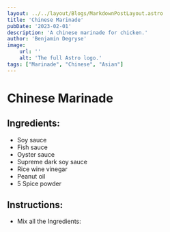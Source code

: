 ```yaml
---
layout: ../../layout/Blogs/MarkdownPostLayout.astro
title: 'Chinese Marinade'
pubDate: '2023-02-01'
description: 'A chinese marinade for chicken.'
author: 'Benjamin Degryse'
image:
    url: ''
    alt: 'The full Astro logo.'
tags: ["Marinade", "Chinese", "Asian"]
---
```



# Chinese Marinade
## Ingredients:
- Soy sauce
- Fish sauce
- Oyster sauce
- Supreme dark soy sauce
- Rice wine vinegar
- Peanut oil
- 5 Spice powder

## Instructions:
- Mix all the Ingredients: